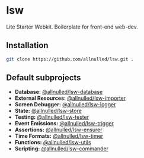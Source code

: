 # lsw

Lite Starter Webkit. Boilerplate for front-end web-dev.

## Installation

```sh
git clone https://github.com/allnulled/lsw.git .
```

## Default subprojects

- **Database:** [@allnulled/lsw-database](https://github.com/allnulled/lsw-database)
- **External Resources:** [@allnulled/lsw-importer](https://github.com/allnulled/lsw-importer)
- **Screen Debugger:** [@allnulled/lsw-logger](https://github.com/allnulled/lsw-logger)
- **State:** [@allnulled/lsw-store](https://github.com/allnulled/lsw-store)
- **Testing:** [@allnulled/lsw-tester](https://github.com/allnulled/lsw-tester)
- **Event Emissions:** [@allnulled/lsw-trigger](https://github.com/allnulled/lsw-trigger)
- **Assertions:** [@allnulled/lsw-ensurer](https://github.com/allnulled/lsw-ensurer)
- **Time Formats:** [@allnulled/lsw-timer](https://github.com/allnulled/lsw-timer)
- **Functions:** [@allnulled/lsw-utils](https://github.com/allnulled/lsw-utils)
- **Scripting:** [@allnulled/lsw-commander](https://github.com/allnulled/lsw-commander)

